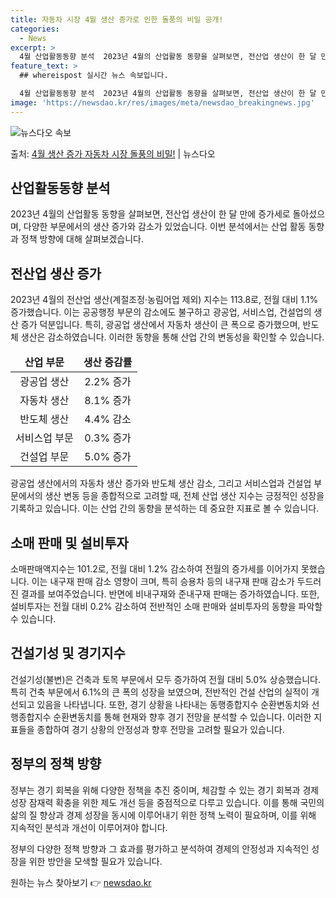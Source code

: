 ```yaml
---
title: 자동차 시장 4월 생산 증가로 인한 돌풍의 비밀 공개!
categories:
  - News
excerpt: >
  4월 산업활동동향 분석  2023년 4월의 산업활동 동향을 살펴보면, 전산업 생산이 한 달 만에 증가세로 돌…
feature_text: >
  ## whereispost 실시간 뉴스 속보입니다.

  4월 산업활동동향 분석  2023년 4월의 산업활동 동향을 살펴보면, 전산업 생산이 한 달 만에 증가세로 돌…
image: 'https://newsdao.kr/res/images/meta/newsdao_breakingnews.jpg'
---
```


![뉴스다오 속보](https://newsdao.kr/res/images/meta/newsdao_breakingnews.jpg)

<p>출처: <a href="https://newsdao.kr/4009" rel="dofollow">4월 생산 증가 자동차 시장 돌풍의 비밀!</a> | 뉴스다오</p>

<h2 data-ke-size="size26">산업활동동향 분석</h2>
<p data-ke-size="size16">2023년 4월의 산업활동 동향을 살펴보면, 전산업 생산이 한 달 만에 증가세로 돌아섰으며, 다양한 부문에서의 생산 증가와 감소가 있었습니다. 이번 분석에서는 산업 활동 동향과 정책 방향에 대해 살펴보겠습니다.</p>

<h2 data-ke-size="size24">전산업 생산 증가</h2>
<p data-ke-size="size16">2023년 4월의 전산업 생산(계절조정·농림어업 제외) 지수는 113.8로, 전월 대비 1.1% 증가했습니다. 이는 공공행정 부문의 감소에도 불구하고 광공업, 서비스업, 건설업의 생산 증가 덕분입니다. 특히, 광공업 생산에서 자동차 생산이 큰 폭으로 증가했으며, 반도체 생산은 감소하였습니다. 이러한 동향을 통해 산업 간의 변동성을 확인할 수 있습니다.</p>
<table>
<thead>
<tr>
<td style="text-align: center; height: 17px;"><b>산업 부문</b></td>
<td style="text-align: center; height: 17px;"><b>생산 증감률</b></td>
</tr>
</thead>
<tbody>
<tr>
<td style="text-align: center; height: 17px;">광공업 생산</td>
<td style="text-align: center; height: 17px;">2.2% 증가</td>
</tr>
<tr>
<td style="text-align: center; height: 17px;">자동차 생산</td>
<td style="text-align: center; height: 17px;">8.1% 증가</td>
</tr>
<tr>
<td style="text-align: center; height: 17px;">반도체 생산</td>
<td style="text-align: center; height: 17px;">4.4% 감소</td>
</tr>
<tr>
<td style="text-align: center; height: 17px;">서비스업 부문</td>
<td style="text-align: center; height: 17px;">0.3% 증가</td>
</tr>
<tr>
<td style="text-align: center; height: 17px;">건설업 부문</td>
<td style="text-align: center; height: 17px;">5.0% 증가</td>
</tr>
</tbody>
</table>
<p data-ke-size="size16">광공업 생산에서의 자동차 생산 증가와 반도체 생산 감소, 그리고 서비스업과 건설업 부문에서의 생산 변동 등을 종합적으로 고려할 때, 전체 산업 생산 지수는 긍정적인 성장을 기록하고 있습니다. 이는 산업 간의 동향을 분석하는 데 중요한 지표로 볼 수 있습니다.</p>

<h2 data-ke-size="size24">소매 판매 및 설비투자</h2>
<p data-ke-size="size16">소매판매액지수는 101.2로, 전월 대비 1.2% 감소하여 전월의 증가세를 이어가지 못했습니다. 이는 내구재 판매 감소 영향이 크며, 특히 승용차 등의 내구재 판매 감소가 두드러진 결과를 보여주었습니다. 반면에 비내구재와 준내구재 판매는 증가하였습니다. 또한, 설비투자는 전월 대비 0.2% 감소하여 전반적인 소매 판매와 설비투자의 동향을 파악할 수 있습니다.</p>

<h2 data-ke-size="size24">건설기성 및 경기지수</h2>
<p data-ke-size="size16">건설기성(불변)은 건축과 토목 부문에서 모두 증가하여 전월 대비 5.0% 상승했습니다. 특히 건축 부문에서 6.1%의 큰 폭의 성장을 보였으며, 전반적인 건설 산업의 실적이 개선되고 있음을 나타냅니다. 또한, 경기 상황을 나타내는 동행종합지수 순환변동치와 선행종합지수 순환변동치를 통해 현재와 향후 경기 전망을 분석할 수 있습니다. 이러한 지표들을 종합하여 경기 상황의 안정성과 향후 전망을 고려할 필요가 있습니다.</p>

<h2 data-ke-size="size24">정부의 정책 방향</h2>
<p data-ke-size="size16">정부는 경기 회복을 위해 다양한 정책을 추진 중이며, 체감할 수 있는 경기 회복과 경제 성장 잠재력 확충을 위한 제도 개선 등을 중점적으로 다루고 있습니다. 이를 통해 국민의 삶의 질 향상과 경제 성장을 동시에 이루어내기 위한 정책 노력이 필요하며, 이를 위해 지속적인 분석과 개선이 이루어져야 합니다.</p>
<p data-ke-size="size16">정부의 다양한 정책 방향과 그 효과를 평가하고 분석하여 경제의 안정성과 지속적인 성장을 위한 방안을 모색할 필요가 있습니다.</p>

<p data-ke-size="size16"></p> 

원하는 뉴스 찾아보기 👉 <a href="https://newsdao.kr" rel="dofollow">newsdao.kr</a>


